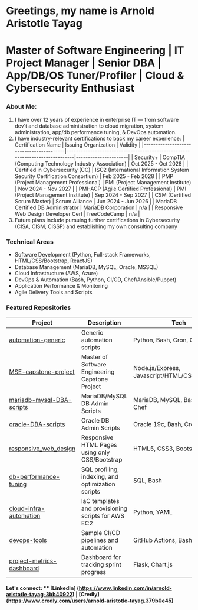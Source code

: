 # Greetings, my name is Arnold Aristotle Tayag
# Master of Software Engineering | IT Project Manager | Senior DBA | App/DB/OS Tuner/Profiler | Cloud & Cybersecurity Enthusiast

### About Me:
1. I have over 12 years of experience in enterprise IT — from software dev't and database administration to cloud migration, system administration, app/db performance tuning, & DevOps automation.
2. I have industry-relevant certifications to back my career experience:
   | Certification Name                      | Issuing Organization                                                        | Validity             |
   |-----------------------------------------|-----------------------------------------------------------------------------|----------------------|
   | Security+                               | CompTIA (Computing Technology Industry Association)                         | Oct 2025 - Oct 2028  |
   | Certified in Cybersecurity (CC)         | ISC2 (International Information System Security Certification Consortium)   | Feb 2025 - Feb 2028  |
   | PMP (Project Management Professional)   | PMI (Project Management Institute)                                          | Nov 2024 - Nov 2027  |
   | PMI-ACP (Agile Certified Professional)  | PMI (Project Management Institute)                                          | Sep 2024 - Sep 2027  |
   | CSM (Certified Scrum Master)            | Scrum Alliance                                                              | Jun 2024 - Jun 2026  |
   | MariaDB Certified DB Administrator      | MariaDB Corporation                                                         | n/a                  | 
   | Responsive Web Design Developer Cert    | freeCodeCamp                                                                | n/a                  |
3. Future plans include pursuing further certifications in Cybersecurity (CISA, CISM, CISSP) and establishing my own consulting company

### Technical Areas
- Software Development (Python, Full-stack Frameworks, HTML/CSS/Bootstrap, ReactJS)
- Database Management (MariaDB, MySQL, Oracle, MSSQL)
- Cloud Infrastructure (AWS, Azure)
- DevOps & Automation (Bash, Python, CI/CD, Chef/Ansible/Puppet)
- Application Performance & Monitoring
- Agile Delivery Tools and Scripts

### Featured Repositories
| Project                                                                                  | Description                                           | Tech                                           |
|------------------------------------------------------------------------------------------|-------------------------------------------------------|------------------------------------------------|
| [automation-generic](https://github.com/aamtayag/automation_generic.git)                 | Generic automation scripts                            | Python, Bash, Cron, Chef                       |
| [MSE-capstone-project](https://github.com/aamtayag/mse_capstone_project.git)             | Master of Software Engineering Capstone Project       | Node.js/Express, Javascript/HTML/CSS/Bootstrap |
| [mariadb-mysql-DBA-scripts](https://github.com/aamtayag/mariadb-mysql-admin-scripts.git) | MariaDB/MySQL DB Admin Scripts                        | MariaDB, MySQL, Bash, Cron, Chef               |
| [oracle-DBA-scripts](https://github.com/aamtayag/oracle_admin_scripts.git)               | Oracle DB Admin Scripts                               | Oracle 19c, Bash, Cron, Chef                   |
| [responsive_web_design](https://github.com/aamtayag/responsive_web_design.git)           | Responsive HTML Pages using only CSS/Bootstrap        | HTML5, CSS3, Bootstrap5                        |
| [db-performance-tuning](https://github.com/aamtayag/db-performance-tuning)               | SQL profiling, indexing, and optimization scripts     | SQL, Bash                                      |
| [cloud-infra-automation](https://github.com/aamtayag/cloud-infra-automation)             | IaC templates and provisioning scripts for AWS EC2    | Python, YAML                                   |
| [devops-tools](https://github.com/aamtayag/devops-tools)                                 | Sample CI/CD pipelines and automation                 | GitHub Actions, Bash                           |
| [project-metrics-dashboard](https://github.com/aamtayag/project-metrics-dashboard)       | Dashboard for tracking sprint progress                | Flask, Chart.js                                |

#### Let's connect: ** [LinkedIn] (https://www.linkedin.com/in/arnold-aristotle-tayag-3bb40922) | [Credly] (https://www.credly.com/users/arnold-aristotle-tayag.379b0e45)



